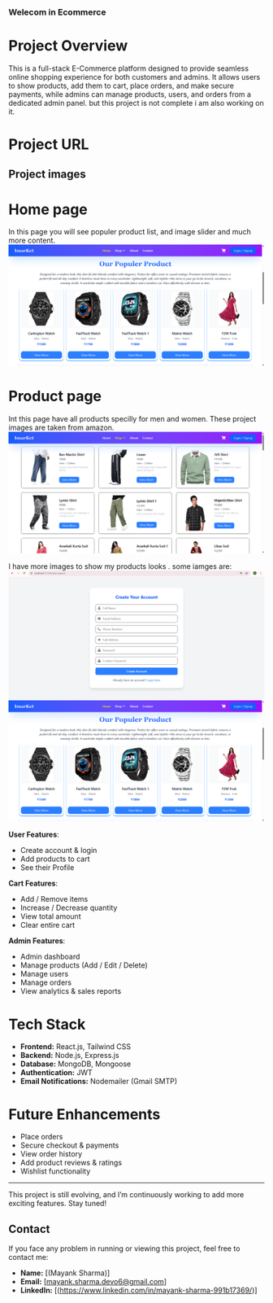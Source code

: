### Welecom in Ecommerce

# Project Overview

This is a full-stack E-Commerce platform designed to provide seamless online shopping experience for both customers and admins. It allows users to show products, add them to cart, place orders, and make secure payments, while admins can manage products, users, and orders from a dedicated admin panel.
but this project is not complete i am also working on it.

# Project URL

## Project images

# Home page

In this page you will see populer product list, and image slider and much more content.
![Home Page](./images/Product.png)

# Product page

Int this page have all products specilly for men and women. These project images are taken from amazon.
![ProductList](./images/ProductList.png)

I have more images to show my products looks .
some iamges are:
![CreateAccount](./images/Account.png)
![Populer Product](./images/Product.png)

**User Features**:

- Create account & login
- Add products to cart
- See their Profile

 **Cart Features**:
- Add / Remove items
- Increase / Decrease quantity
- View total amount
- Clear entire cart

 **Admin Features**:
  - Admin dashboard
  - Manage products (Add / Edit / Delete)
  - Manage users
  - Manage orders
  - View analytics & sales reports

# Tech Stack

- **Frontend:** React.js, Tailwind CSS
- **Backend:** Node.js, Express.js
- **Database:** MongoDB, Mongoose
- **Authentication:** JWT
- **Email Notifications:** Nodemailer (Gmail SMTP)

# Future Enhancements

- Place orders
- Secure checkout & payments
- View order history
- Add product reviews & ratings
- Wishlist functionality

---------

This project is still evolving, and I’m continuously working to add more exciting features. Stay tuned!

##  Contact

If you face any problem in running or viewing this project, feel free to contact me:

- **Name:** [(Mayank Sharma)]  
- **Email:** [mayank.sharma.devo6@gmail.com]  
- **LinkedIn:** [(https://www.linkedin.com/in/mayank-sharma-991b17369/)]